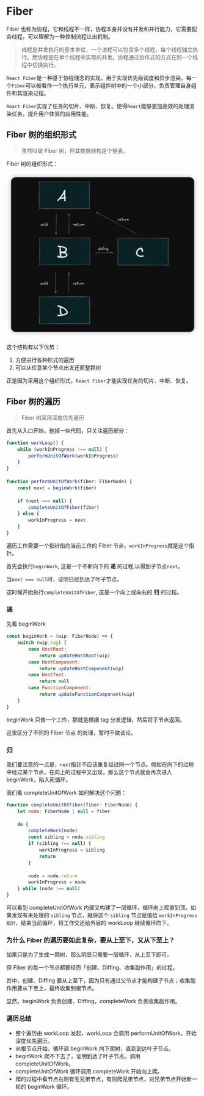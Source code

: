 # Fiber

Fiber 也称为协程，它和线程不一样，协程本身并没有并发和并行能力，它需要配合线程，可以理解为一种控制流程让出机制。

> 线程是并发执行的基本单位，一个进程可以包含多个线程，每个线程独立执行。而协程是在单个线程中实现的并发。协程通过协作式的方式在同一个线程中切换执行。

`React Fiber`是一种基于协程理念的实现，用于实现优先级调度和异步渲染。每一个`Fiber`可以被看作一个执行单元，表示组件树中的一个小部分，负责管理自身组件和其渲染过程。

`React Fiber`实现了任务的切片、中断、恢复。使得`React`能够更加高效的处理渲染任务，提升用户体验的应用性能。

## Fiber 树的组织形式

> 虽然叫做 Fiber 树，但其数据结构是个链表。

Fiber 树的组织形式：

![fiber_1](../public/assets/fiber_1.png)

这个结构有以下优势：

1. 方便进行各种形式的遍历
2. 可以从任意某个节点出发还原整颗树

正是因为采用这个组织形式，`React Fiber`才能实现任务的切片、中断、恢复。

## Fiber 树的遍历

> Fiber 树采用深度优先遍历

首先从入口开始，删掉一些代码，只关注遍历部分：

```javascript
function workLoop() {
	while (workInProgress !== null) {
		performUnitOfWork(workInProgress)
	}
}

function performUnitOfWork(fiber: FiberNode) {
	const next = beginWork(fiber)

	if (next === null) {
		completeUnitOfFiber(fiber)
	} else {
		workInProgress = next
	}
}
```

遍历工作需要一个指针指向当前工作的 Fiber 节点，`workInProgress`就是这个指针。

首先会执行`beginWork`, 这是一个不断向下的 **递** 的过程,以得到子节点`next`。

当`next === null`时，证明已经到达了叶子节点。

这时候开始执行`completeUnitOfFiber`, 这是一个向上或向右的 **归** 的过程。

### 递

先看 beginWork

```javascript
const beginWork = (wip: FiberNode) => {
	switch (wip.tag) {
		case HostRoot:
			return updateHostRoot(wip)
		case HostComponent:
			return updateHostComponent(wip)
		case HostText:
			return null
		case FunctionComponent:
			return updateFunctionComponent(wip)
	}
}
```

beginWork 只做一个工作，那就是根据 tag 分发逻辑，然后将子节点返回。

这里区分了不同的 Fiber 节点 的处理，暂时不做谈论。

### 归

我们要注意的一点是，`next`指针不应该重复经过同一个节点。假如在向下的过程中经过某个节点，在向上的过程中又出现，那么这个节点就会再次进入 beginWork，陷入死循环。

我们看 completeUnitOfWork 如何解决这个问题：

```javascript
function completeUnitOfFiber(fiber: FiberNode) {
	let node: FiberNode | null = fiber

	do {
		completeWork(node)
		const sibling = node.sibling
		if (sibling !== null) {
			workInProgress = sibling
			return
		}

		node = node.return
		workInProgress = node
	} while (node !== null)
}
```

可以看到 completeUnitOfWork 内部又构建了一层循环，循环向上爬直到顶。如果发现有未处理的 `sibling` 节点，就将这个 `sibling` 节点赋值给 `workInProgress 指针`，结束当前循环，将工作交还给外层的 workLoop 继续循环向下。

### 为什么 Fiber 的遍历要如此复杂，要从上至下，又从下至上？

如果只是为了生成一颗树，那么明显只需要一层循环，从上至下即可。

但 Fiber 的每一个节点都要经历「创建、Diffing、收集副作用」的过程。

其中，创建、Diffing 要从上至下，因为只有通过父节点才能构建子节点；收集副作用要从下至上，最终收集到根节点。

显然，beginWork 负责创建、Diffing，completeWork 负责收集副作用。

### 遍历总结

- 整个遍历由 workLoop 发起，workLoop 会调用 performUnitOfWork，开始深度优先遍历。
- 从根节点开始，循环调 beginWork 向下爬树，直到到达叶子节点。
- beginWork 爬不下去了，证明到达了叶子节点。调用 completeUnitOfWork。
- completeUnitOfWork 循环调用 completeWork 开始向上爬。
- 爬的过程中看节点右侧有无兄弟节点，有则爬兄弟节点，对兄弟节点开始新一轮的 beginWork 循环。
